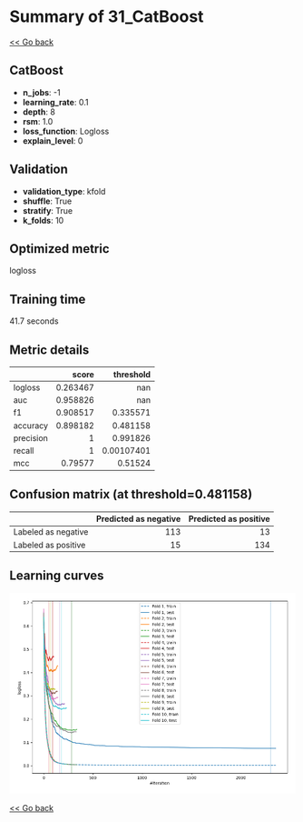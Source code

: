 # Summary of 31_CatBoost

[<< Go back](../README.md)


## CatBoost
- **n_jobs**: -1
- **learning_rate**: 0.1
- **depth**: 8
- **rsm**: 1.0
- **loss_function**: Logloss
- **explain_level**: 0

## Validation
 - **validation_type**: kfold
 - **shuffle**: True
 - **stratify**: True
 - **k_folds**: 10

## Optimized metric
logloss

## Training time

41.7 seconds

## Metric details
|           |    score |    threshold |
|:----------|---------:|-------------:|
| logloss   | 0.263467 | nan          |
| auc       | 0.958826 | nan          |
| f1        | 0.908517 |   0.335571   |
| accuracy  | 0.898182 |   0.481158   |
| precision | 1        |   0.991826   |
| recall    | 1        |   0.00107401 |
| mcc       | 0.79577  |   0.51524    |


## Confusion matrix (at threshold=0.481158)
|                     |   Predicted as negative |   Predicted as positive |
|:--------------------|------------------------:|------------------------:|
| Labeled as negative |                     113 |                      13 |
| Labeled as positive |                      15 |                     134 |

## Learning curves
![Learning curves](learning_curves.png)

[<< Go back](../README.md)
